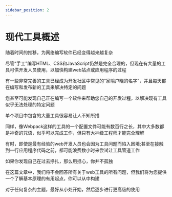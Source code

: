 ```yaml
---
sidebar_position: 2
---
```


# 现代工具概述

随着时间的推移，为网络编写软件已经变得越来越复杂

尽管“手工”编写HTML、CSS和JavaScript仍然是完全合理的，但现在有大量的工具可供开发人员使用，以加快构建web站点或应用程序的过程

有一些非常完善的工具已经成为开发社区中常见的“家喻户晓的名字”，并且每天都在编写和发布新的工具来解决特定的问题

您甚至可能发现自己正在编写一个软件来帮助您自己的开发过程，以解决现有工具似乎无法处理的特定问题

单个项目中包含的大量工具很容易让人不知所措

同样，像Webpack这样的工具的一个配置文件可能有数百行之长，其中大多数都是神奇的咒语，似乎可以完成工作，但只有大神级工程师才能完全理解

有时，即使是最有经验的web开发人员也会因为工具问题而陷入困境;甚至在接触到一行应用程序代码之前，都可能浪费数小时来尝试让工具管道工作

如果你发现自己在过去挣扎，那么用担心，你并不孤独

在这篇文章中，我们将不会回答所有关于web工具的所有问题，但我们将为您提供一个了解基本原理的有用起点，你可以从中构建

对于任何复杂的主题，最好从小处开始，然后逐步进行更高级的使用